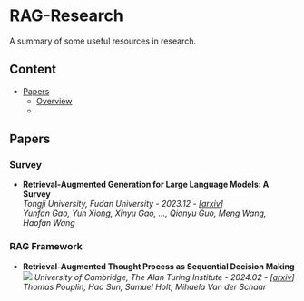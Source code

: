 # RAG-Research

A summary of some useful resources in research.

## Content

- [Papers](#papers)
  - [Overview](#survey)
  - [](#foundation-models)

## Papers

### Survey

- **Retrieval-Augmented Generation for Large Language Models: A Survey**  
  *Tongji University, Fudan University - 2023.12 - [[arxiv](https://arxiv.org/pdf/2312.10997.pdf)]*   
  *Yunfan Gao, Yun Xiong, Xinyu Gao, ..., Qianyu Guo, Meng Wang, Haofan Wang*


### RAG Framework

- **Retrieval-Augmented Thought Process as Sequential Decision Making**  
  ![](https://img.shields.io/badge/Decoder_Only-orange) *University of Cambridge, The Alan Turing Institute - 2024.02 - [[arxiv](https://arxiv.org/pdf/2402.07812.pdf)]*  
  *Thomas Pouplin, Hao Sun, Samuel Holt, Mihaela Van der Schaar*
